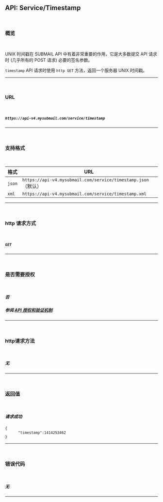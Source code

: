 ## API: Service/Timestamp

<br>

### **概览**

<br>

UNIX 时间戳在 SUBMAIL API 中有着非常重要的作用，它是大多数提交 API 请求时 (几乎所有的 POST 请求) 必要的签名参数。

`timestamp` API 请求时使用 `http GET` 方法，返回一个服务器 UNIX 时间戳。

---

<br>

### **URL**

<br>

##### `https://api-v4.mysubmail.com/service/timestamp`

---

<br>

### **支持格式**

<br>

| 格式   | URL                                                          |
| ------ | ------------------------------------------------------------ |
| `json` | `https://api-v4.mysubmail.com/service/timestamp.json`（默认） |
| `xml`  | `https://api-v4.mysubmail.com/service/timestamp.xml`         |

---
<br>

### **http 请求方式**

<br>

##### **`GET`**

---

<br>

### **是否需要授权**

<br>

##### 否

##### 参阅 [API 授权和验证机制](https://www.mysubmail.com/documents/J9mty)

---
<br>

### **http请求方法**

<br>

##### **无**

---

  <br>

### **返回值**

<br>



##### 请求成功


```
{
      "timestamp":1414253462
}
```

---

<br>

### **错误代码**

<br>

##### 无

---
